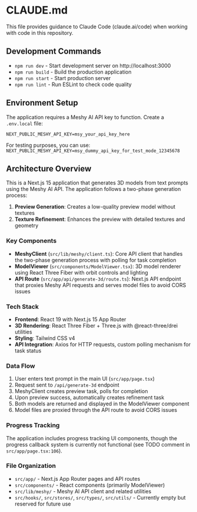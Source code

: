 # CLAUDE.md

This file provides guidance to Claude Code (claude.ai/code) when working with code in this repository.

## Development Commands

- `npm run dev` - Start development server on http://localhost:3000
- `npm run build` - Build the production application
- `npm run start` - Start production server
- `npm run lint` - Run ESLint to check code quality

## Environment Setup

The application requires a Meshy AI API key to function. Create a `.env.local` file:

```env
NEXT_PUBLIC_MESHY_API_KEY=msy_your_api_key_here
```

For testing purposes, you can use: `NEXT_PUBLIC_MESHY_API_KEY=msy_dummy_api_key_for_test_mode_12345678`

## Architecture Overview

This is a Next.js 15 application that generates 3D models from text prompts using the Meshy AI API. The application follows a two-phase generation process:

1. **Preview Generation**: Creates a low-quality preview model without textures
2. **Texture Refinement**: Enhances the preview with detailed textures and geometry

### Key Components

- **MeshyClient** (`src/lib/meshy/client.ts`): Core API client that handles the two-phase generation process with polling for task completion
- **ModelViewer** (`src/components/ModelViewer.tsx`): 3D model renderer using React Three Fiber with orbit controls and lighting
- **API Route** (`src/app/api/generate-3d/route.ts`): Next.js API endpoint that proxies Meshy API requests and serves model files to avoid CORS issues

### Tech Stack

- **Frontend**: React 19 with Next.js 15 App Router
- **3D Rendering**: React Three Fiber + Three.js with @react-three/drei utilities
- **Styling**: Tailwind CSS v4
- **API Integration**: Axios for HTTP requests, custom polling mechanism for task status

### Data Flow

1. User enters text prompt in the main UI (`src/app/page.tsx`)
2. Request sent to `/api/generate-3d` endpoint
3. MeshyClient creates preview task, polls for completion
4. Upon preview success, automatically creates refinement task
5. Both models are returned and displayed in the ModelViewer component
6. Model files are proxied through the API route to avoid CORS issues

### Progress Tracking

The application includes progress tracking UI components, though the progress callback system is currently not functional (see TODO comment in `src/app/page.tsx:106`).

### File Organization

- `src/app/` - Next.js App Router pages and API routes
- `src/components/` - React components (primarily ModelViewer)
- `src/lib/meshy/` - Meshy AI API client and related utilities
- `src/hooks/`, `src/stores/`, `src/types/`, `src/utils/` - Currently empty but reserved for future use